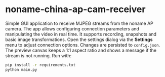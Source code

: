 # noname-china-ap-cam-receiver

Simple GUI application to receive MJPEG streams from the noname AP camera.
The app allows configuring connection parameters and manipulating the video in
real time. It supports recording, snapshots and basic image transformations.
Open the settings dialog via the **Settings** menu to adjust connection
options. Changes are persisted to `config.json`.
The preview canvas keeps a 1:1 aspect ratio and shows a message if the stream
is not running.
Run with:
```bash
pip install -r requirements.txt
python main.py
```
